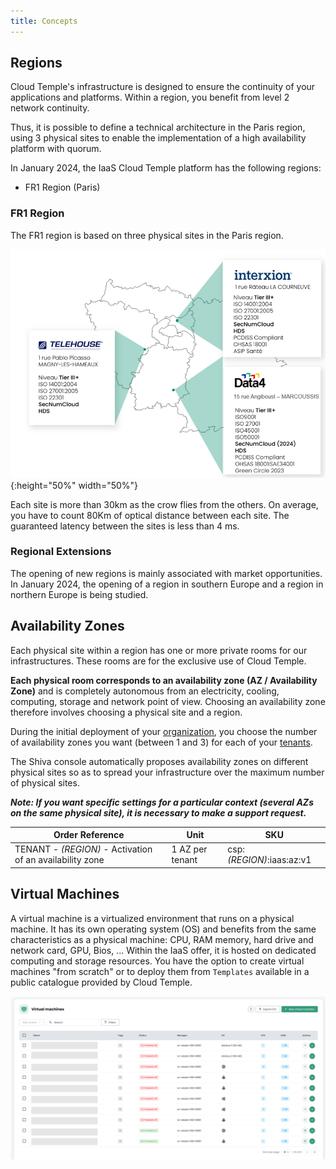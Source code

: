```yaml
---
title: Concepts
---
```


## Regions

Cloud Temple's infrastructure is designed to ensure the continuity of your applications and platforms. 
Within a region, you benefit from level 2 network continuity.

Thus, it is possible to define a technical architecture in the Paris region, using 3 physical sites to enable the implementation of a high availability platform with quorum.

In January 2024, the IaaS Cloud Temple platform has the following regions:

- FR1 Region (Paris)

### FR1 Region

The FR1 region is based on three physical sites in the Paris region. 

![](images/iaas_az_001.png){:height="50%" width="50%"}

Each site is more than 30km as the crow flies from the others. On average, you have to count 80Km of optical distance between each site. The guaranteed latency between the sites is less than 4 ms.

### Regional Extensions

The opening of new regions is mainly associated with market opportunities. In January 2024, the opening of a region in southern Europe and a region in northern Europe is being studied.

## Availability Zones 

Each physical site within a region has one or more private rooms for our infrastructures. These rooms are for the exclusive use of Cloud Temple.

__Each physical room corresponds to an availability zone (AZ / Availability Zone)__ and is completely autonomous from an electricity, cooling, computing, storage and network point of view.
Choosing an availability zone therefore involves choosing a physical site and a region.

During the initial deployment of your [organization](../console/organisations.md),
you choose the number of availability zones you want (between 1 and 3) for each of your [tenants](../console/tenants.md).

The Shiva console automatically proposes availability zones on different physical sites so as to spread your infrastructure over the maximum number of physical sites.

*__Note: If you want specific settings for a particular context (several AZs on the same physical site), it is necessary to make a support request.__*


| Order Reference                                           | Unit           | SKU                       |  
|----------------------------------------------------------|----------------|--------------------------|
| TENANT - *(REGION)* - Activation of an availability zone | 1 AZ per tenant | csp:*(REGION)*:iaas:az:v1 |


## Virtual Machines
A virtual machine is a virtualized environment that runs on a physical machine. 
It has its own operating system (OS) and benefits from the same characteristics as a physical machine: CPU, RAM memory, hard drive and network card, GPU, Bios, ...
Within the IaaS offer, it is hosted on dedicated computing and storage resources. 
You have the option to create virtual machines "from scratch" or to deploy them from `Templates` available in a public catalogue provided by Cloud Temple. 

![](images/shiva_vm_home.png)

